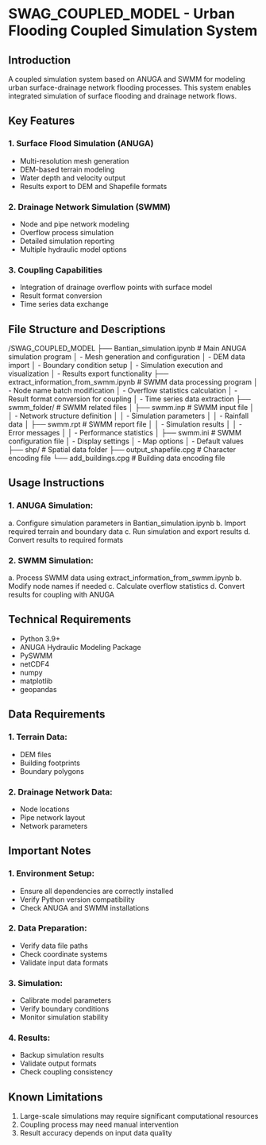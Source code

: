# SWAG_COUPLED_MODEL - Urban Flooding Coupled Simulation System

## Introduction
A coupled simulation system based on ANUGA and SWMM for modeling urban surface-drainage network flooding processes. This system enables integrated simulation of surface flooding and drainage network flows.

## Key Features
### 1. Surface Flood Simulation (ANUGA)
- Multi-resolution mesh generation
- DEM-based terrain modeling
- Water depth and velocity output
- Results export to DEM and Shapefile formats

### 2. Drainage Network Simulation (SWMM)
- Node and pipe network modeling
- Overflow process simulation
- Detailed simulation reporting
- Multiple hydraulic model options

### 3. Coupling Capabilities
- Integration of drainage overflow points with surface model
- Result format conversion
- Time series data exchange

## File Structure and Descriptions

/SWAG_COUPLED_MODEL
├── Bantian_simulation.ipynb # Main ANUGA simulation program
│   - Mesh generation and configuration
│   - DEM data import
│   - Boundary condition setup
│   - Simulation execution and visualization
│   - Results export functionality
├── extract_information_from_swmm.ipynb # SWMM data processing program
│   - Node name batch modification
│   - Overflow statistics calculation
│   - Result format conversion for coupling
│   - Time series data extraction
├── swmm_folder/ # SWMM related files
│   ├── swmm.inp # SWMM input file
│   │   - Network structure definition
│   │   - Simulation parameters
│   │   - Rainfall data
│   ├── swmm.rpt # SWMM report file
│   │   - Simulation results
│   │   - Error messages
│   │   - Performance statistics
│   ├── swmm.ini # SWMM configuration file
│       - Display settings
│       - Map options
│       - Default values
├── shp/ # Spatial data folder
├── output_shapefile.cpg # Character encoding file
└── add_buildings.cpg # Building data encoding file



## Usage Instructions
### 1. ANUGA Simulation:
a. Configure simulation parameters in Bantian_simulation.ipynb
b. Import required terrain and boundary data
c. Run simulation and export results
d. Convert results to required formats

### 2. SWMM Simulation:
a. Process SWMM data using extract_information_from_swmm.ipynb
b. Modify node names if needed
c. Calculate overflow statistics
d. Convert results for coupling with ANUGA

## Technical Requirements
- Python 3.9+
- ANUGA Hydraulic Modeling Package
- PySWMM
- netCDF4
- numpy
- matplotlib
- geopandas

## Data Requirements
### 1. Terrain Data:
- DEM files
- Building footprints
- Boundary polygons

### 2. Drainage Network Data:
- Node locations
- Pipe network layout
- Network parameters

## Important Notes
### 1. Environment Setup:
- Ensure all dependencies are correctly installed
- Verify Python version compatibility
- Check ANUGA and SWMM installations

### 2. Data Preparation:
- Verify data file paths
- Check coordinate systems
- Validate input data formats

### 3. Simulation:
- Calibrate model parameters
- Verify boundary conditions
- Monitor simulation stability

### 4. Results:
- Backup simulation results
- Validate output formats
- Check coupling consistency

## Known Limitations
1. Large-scale simulations may require significant computational resources
2. Coupling process may need manual intervention
3. Result accuracy depends on input data quality
